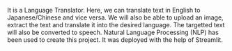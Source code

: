 It is a Language Translator. Here, we can translate text in English to Japanese/Chinese and vice versa. We will also be able to upload an image, extract the text and translate it into the desired language. 
The targetted text will also be converted to speech. Natural Language Processing (NLP) has been used to create this project. It was deployed with the help of Streamlit.
